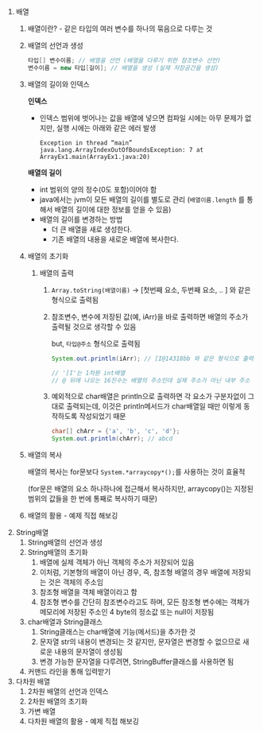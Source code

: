 1. 배열
    1. 배열이란? - 같은 타입의 여러 변수를 하나의 묶음으로 다루는 것
    2. 배열의 선언과 생성

        ```java
        타입[] 변수이름; // 배열을 선언 (배열을 다루기 위한 참조변수 선언)
        변수이름 = new 타입[길이]; // 배열을 생성 (실제 저장공간을 생성)
        ```

    3. 배열의 길이와 인덱스

       **인덱스**

        - 인덱스 범위에 벗어나는 값을 배열에 넣으면 컴파일 시에는 아무 문제가 없지만, 실행 시에는 아래와 같은 에러 발생

          `Exception in thread “main” java.lang.ArrayIndexOutOfBoundsException: 7 at ArrayEx1.main(ArrayEx1.java:20)`

        **배열의 길이**
        
        - int 범위의 양의 정수(0도 포함)이어야 함
        - java에서는 jvm이 모든 배열의 길이를 별도로 관리 (`배열이름.length` 를 통해서 배열의 길이에 대한 정보를 얻을 수 있음)
        - 배열의 길이를 변경하는 방법
            - 더 큰 배열을 새로 생성한다.
            - 기존 배열의 내용을 새로운 배열에 복사한다.
    4. 배열의 초기화
        1. 배열의 출력 
            1. `Array.toString(배열이름)` → [첫번째 요소, 두번째 요소, .. ] 와 같은 형식으로 출력됨 
            2. 참조변수, 변수에 저장된 값(예, iArr)을 바로 출력하면 배열의 주소가 출력될 것으로 생각할 수 있음 
                
                but, `타입@주소` 형식으로 출력됨
                
                ```java
                System.out.println(iArr); // [I@14318bb 와 같은 형식으로 출력됨 
                
                // '[I'는 1차원 int배열
                // @ 뒤에 나오는 16진수는 배열의 주소인데 실제 주소가 아닌 내부 주소
                ```
                
            3. 예외적으로 char배열은 println으로 출력하면 각 요소가 구분자없이 그대로 출력되는데, 이것은 println메서드가 char배열일 때만 이렇게 동작하도록 작성되었기 때문
                
                ```java
                char[] chArr = {'a', 'b', 'c', 'd'};
                System.out.println(chArr); // abcd
                ```
                
    5. 배열의 복사
        
        배열의 복사는 for문보다 `System.*arraycopy*();`를 사용하는 것이 효율적 
        
        (for문은 배열의 요소 하나하나에 접근해서 복사하지만, arraycopy()는 지정된 범위의 값들을 한 번에 통째로 복사하기 때문)
        
    6. 배열의 활용 - 예제 직접 해보깅
2. String배열
    1. String배열의 선언과 생성
    2. String배열의 초기화
        1. 배열에 실제 객체가 아닌 객체의 주소가 저장되어 있음
        2. 이처럼, 기본형의 배열이 아닌 경우, 즉, 참조형 배열의 경우 배열에 저장되는 것은 객체의 주소임
        3. 참조형 배열을 객체 배열이라고 함
        4. 참조형 변수를 간단히 참조변수라고도 하며, 모든 참조형 변수에는 객체가 메모리에 저장된 주소인 4 byte의 정소값 또는 null이 저장됨
    3. char배열과 String클래스
        1. String클래스는 char배열에 기능(메서드)을 추가한 것
        2. 문자열 str의 내용이 변경되는 것 같지만, 문자열은 변경할 수 없으므로 새로운 내용의 문자열이 생성됨
        3. 변경 가능한 문자열을 다루려면, StringBuffer클래스를 사용하면 됨
    4. 커맨드 라인을 통해 입력받기
3. 다차원 배열
    1. 2차원 배열의 선언과 인덱스
    2. 2차원 배열의 초기화
    3. 가변 배열
    4. 다차원 배열의 활용 - 예제 직접 해보깅